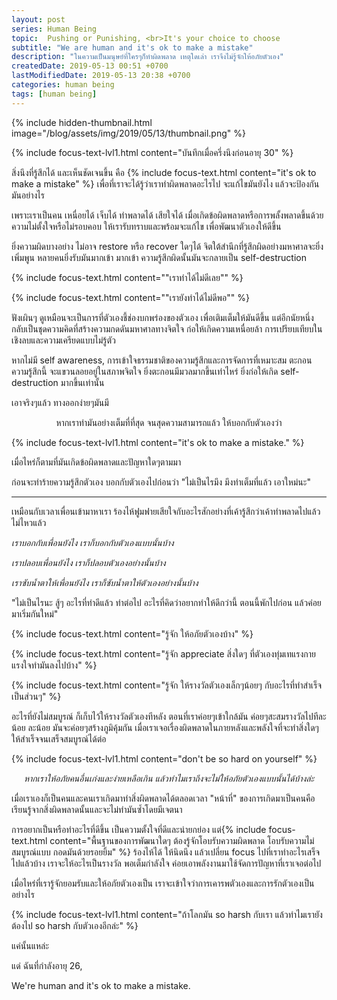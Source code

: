 ```yaml
---
layout: post 
series: Human Being
topic:  Pushing or Punishing, <br>It's your choice to choose
subtitle: "We are human and it's ok to make a mistake"
description: "ในความเป็นมนุษย์ที่ใครๆก็ทำผิดพลาด เหตุใดเล่า เราจึงไม่รู้จักให้อภัยตัวเอง"
createdDate: 2019-05-13 00:51 +0700
lastModifiedDate: 2019-05-13 20:38 +0700
categories: human being
tags: [human being]
---
```

{% include hidden-thumbnail.html image="/blog/assets/img/2019/05/13/thumbnail.png" %}

{% include focus-text-lvl1.html content="บันทึกเมื่อครึ่งนึงก่อนอายุ 30" %}

สิ่งนึงที่รู้สึกได้ และเห็นชัดเจนขึ้น คือ {% include focus-text.html content="it's ok to make a mistake" %} เพื่อที่เราจะได้รู้ว่าเราทำผิดพลาดอะไรไป จะแก้ไขมันยังไง แล้วจะป้องกันมันอย่างไร 

เพราะเราเป็นคน เหนื่อยได้ เจ็บได้ ทำพลาดได้ เสียใจได้ เมื่อเกิดข้อผิดพลาดหรือการพลั้งพลาดขึ้นด้วยความไม่ตั้งใจหรือไม่รอบคอบ ให้เรารับทราบและพร้อมจะแก้ไข เพื่อพัฒนาตัวเองให้ดีขึ้น

ยิ่งความผิดบางอย่าง ไม่อาจ restore หรือ recover ใดๆได้ จิตใต้สำนึกที่รู้สึกผิดอย่างมหาศาลจะยิ่งเพิ่มพูน หลายคนยิ่งรับมันมากเข้า มากเข้า ความรู้สึกผิดนั้นมันจะกลายเป็น self-destruction

{% include focus-text.html content="\"เราทำได้ไม่ดีเลย\"" %}

{% include focus-text.html content="\"เรายังทำได้ไม่ดีพอ\"" %}

ฟังเผินๆ ดูเหมือนจะเป็นการที่ตัวเองชี้ช่องบกพร่องของตัวเอง เพื่อเติมเต็มให้มันดีขึ้น แต่อีกนัยหนึ่งกลับเป็นชุดความคิดที่สร้างความกดดันมหาศาลทางจิตใจ ก่อให้เกิดความเหนื่อยล้า การเปรียบเทียบในเชิงลบและความเครียดแบบไม่รู้ตัว

หากไม่มี self awareness, การเข้าใจธรรมชาติของความรู้สึกและการจัดการที่เหมาะสม ตะกอนความรู้สึกนี้ จะแขวนลอยอยู่ในสภาพจิตใจ ยิ่งตะกอนมีมวลมากขึ้นเท่าไหร่ ยิ่งก่อให้เกิด self-destruction มากขึ้นเท่านั้น

เอาจริงๆแล้ว ทางออกง่ายๆมันมี

<p style="text-align: center;"><span>หากเราทำมันอย่างเต็มที่ที่สุด จนสุดความสามารถแล้ว ให้บอกกับตัวเองว่า </span></p>

{% include focus-text-lvl1.html content="it's ok to make a mistake." %}

เมื่อไหร่ก็ตามที่มันเกิดข้อผิดพลาดและปัญหาใดๆตามมา 

ก่อนจะทำร้ายความรู้สึกตัวเอง บอกกับตัวเองไปก่อนว่า "ไม่เป็นไรมึง มึงทำเต็มที่แล้ว เอาใหม่นะ"

---

เหมือนกับเวลาเพื่อนเข้ามาหาเรา ร้องไห้ฟูมฟายเสียใจกับอะไรสักอย่างที่เค้ารู้สึกว่าเค้าทำพลาดไปแล้ว ไม่ไหวแล้ว

<i>เราบอกกับเพื่อนยังไง เราก็บอกกับตัวเองแบบนั้นบ้าง </i>

<i>เราปลอบเพื่อนยังไง เราก็ปลอบตัวเองอย่างนั้นบ้าง </i>

<i>เราซับน้ำตาให้เพื่อนยังไง เราก็ซับน้ำตาให้ตัวเองอย่างนั้นบ้าง</i>

"ไม่เป็นไรนะ สู้ๆ อะไรที่ทำดีแล้ว ทำต่อไป อะไรที่คิดว่าอยากทำให้ดีกว่านี้ ตอนนี้พักไปก่อน แล้วค่อยมาเริ่มกันใหม่"

{% include focus-text.html content="รู้จัก ให้อภัยตัวเองบ้าง" %}

{% include focus-text.html content="รู้จัก appreciate สิ่งใดๆ ที่ตัวเองทุ่มเทแรงกายแรงใจทำมันลงไปบ้าง" %}

{% include focus-text.html content="รู้จัก ให้รางวัลตัวเองเล็กๆน้อยๆ กับอะไรที่ทำสำเร็จเป็นส่วนๆ" %}

อะไรที่ยังไม่สมบูรณ์ ก็เก็บไว้ให้รางวัลตัวเองทีหลัง ตอนที่เราค่อยๆเข้าใกล้มัน ค่อยๆสะสมรางวัลไปทีละน้อย ละน้อย มันจะค่อยๆสร้างภูมิคุ้มกัน เมื่อเราเจอเรื่องผิดพลาดในภายหลังและพลังใจที่จะทำสิ่งใดๆ ให้สำเร็จจนเสร็จสมบูรณ์ได้ต่อ

{% include focus-text-lvl1.html content="don't be so hard on yourself" %}

<p style="text-align: center;"><span><i>หากเราให้อภัยคนอื่นเก่งและง่ายเหลือเกิน แล้วทำไมเราถึงจะไม่ให้อภัยตัวเองแบบนั้นได้บ้างล่ะ</i></span></p>

เมื่อเราเองก็เป็นคนและคนเราเกิดมาทำสิ่งผิดพลาดได้ตลอดเวลา "หน้าที่" ของการเกิดมาเป็นคนคือเรียนรู้จากสิ่งผิดพลาดนั้นและจะไม่ทำมันซ้ำโดยมีเจตนา

การอยากเป็นหรือทำอะไรที่ดีขึ้น เป็นความตั้งใจที่ดีและน่ายกย่อง แต่{% include focus-text.html content="พื้นฐานของการพัฒนาใดๆ ต้องรู้จักโอบรับความผิดพลาด โอบรับความไม่สมบูรณ์แบบ กอดมันด้วยรอยยิ้ม" %} ร้องไห้ได้ ให้นิดนึง แล้วเปลี่ยน focus ไปที่เราทำอะไรเสร็จไปแล้วบ้าง เราจะให้อะไรเป็นรางวัล พอเต็มกำลังใจ ค่อยเอาพลังงานมาใช้จัดการปัญหาที่เราเจอต่อไป

เมื่อไหร่ที่เรารู้จักยอมรับและให้อภัยตัวเองเป็น เราจะเข้าใจว่าการเคารพตัวเองและการรักตัวเองเป็นอย่างไร

{% include focus-text-lvl1.html content="ถ้าโลกมัน so harsh กับเรา แล้วทำไมเรายังต้องไป so harsh กับตัวเองอีกล่ะ" %}

แค่นั้นแหล่ะ

แด่ ฉันที่กำลังอายุ 26,

We're human and it's ok to make a mistake.

